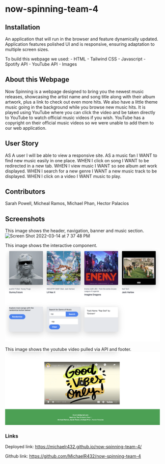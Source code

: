 # now-spinning-team-4

## Installation

An application that will run in the browser and feature dynamically updated. Application features polished UI and is responsive, ensuring adaptation to multiple screen sizes.

 To build this webpage we used:
    - HTML 
    - Tailwind CSS 
    - Javascript 
    - Spotify API
    - YouTube API 
    - Images

## About this Webpage

 Now Spinning is a webpage designed to bring you the newest music releases, showcasing the artist name 
 and song title along with their album artwork, plus a link to check out even more hits. We also have a 
 little theme music going in the background while you browse new music hits. It is played using YouTube 
 where you can click the video and be taken directly to YouTube to watch official music videos if you 
 wish. YouTube has a copyright on their official music videos so we were unable to add them to our web 
 application. 

## User Story

AS A user I will be able to view a responsive site.
AS a music fan I WANT to find new music easily in one place.
WHEN I click on song I WANT to be redirected in a new tab.
WHEN I view music I WANT so see album aet work displayed.
WHEN I search for a new genre I WANT a new music track to be displayed.
WHEN I click on a video I WANT music to play.

## Contributors

Sarah Powell, Micheal Ramos, Michael Phan, Hector Palacios 
    
## Screenshots

This image shows the header, navigation, banner and music section.
<img width="1440" alt="Screen Shot 2022-03-14 at 7 37 48 PM" src="https://user-images.githubusercontent.com/95262020/158294797-509024ee-95ab-4ce1-bbf9-04b8f373d046.png">

This image shows the interactive component.
![screenshot1](assets/images/Screenshot222.png)

This image shows the youtube video pulled via API and footer.
![screenshot2](assets/images/Screenshot111.png)

### Links    
Deployed link: https://michaelr432.github.io/now-spinning-team-4/ 

Github link: https://github.com/MichaelR432/now-spinning-team-4